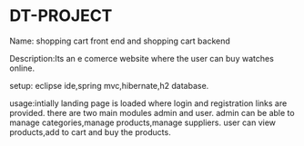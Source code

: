 # DT-PROJECT

Name: shopping cart front end  and shopping cart backend

Description:Its an e comerce website where the user can buy watches online.

setup: eclipse ide,spring mvc,hibernate,h2 database.

usage:intially landing page is loaded where login and registration links are provided.
      there are two main modules admin and user.
      admin can be able to manage categories,manage products,manage suppliers.
      user can view products,add to cart and buy the products.
  
  
  
